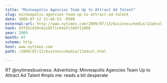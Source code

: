 ```yaml
---
title: "Minneapolis Agencies Team Up to Attract Ad Talent"
slug: minneapolis-agencies-team-up-to-attract-ad-talent
date: 2009-07-12 21:46:53 -0500
external-url: http://www.nytimes.com/2009/07/13/business/media/13adcol.html
hash: d3fd2cd30c6a105f1c64afc3d4f11066
year: 2009
month: 07
scheme: http
host: www.nytimes.com
path: /2009/07/13/business/media/13adcol.html

---
```


RT @nytimesbusiness: Advertising: Minneapolis Agencies Team Up to Attract Ad Talent  #mpls me: reads a bit desperate
